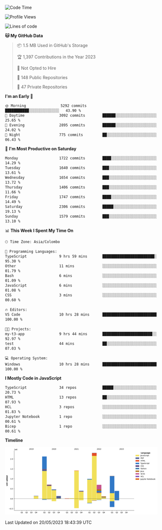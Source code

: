 
<!--START_SECTION:waka-->
![Code Time](http://img.shields.io/badge/Code%20Time-1%2C137%20hrs%2018%20mins-blue)

![Profile Views](http://img.shields.io/badge/Profile%20Views-0-blue)

![Lines of code](https://img.shields.io/badge/From%20Hello%20World%20I%27ve%20Written-11.0%20million%20lines%20of%20code-blue)

**🐱 My GitHub Data** 

> 📦 1.5 MB Used in GitHub's Storage 
 > 
> 🏆 1,397 Contributions in the Year 2023
 > 
> 🚫 Not Opted to Hire
 > 
> 📜 148 Public Repositories 
 > 
> 🔑 47 Private Repositories 
 > 
**I'm an Early 🐤** 

```text
🌞 Morning                5292 commits        ███████████░░░░░░░░░░░░░░   43.90 % 
🌆 Daytime                3092 commits        ██████░░░░░░░░░░░░░░░░░░░   25.65 % 
🌃 Evening                2895 commits        ██████░░░░░░░░░░░░░░░░░░░   24.02 % 
🌙 Night                  775 commits         ██░░░░░░░░░░░░░░░░░░░░░░░   06.43 % 
```
📅 **I'm Most Productive on Saturday** 

```text
Monday                   1722 commits        ████░░░░░░░░░░░░░░░░░░░░░   14.29 % 
Tuesday                  1640 commits        ███░░░░░░░░░░░░░░░░░░░░░░   13.61 % 
Wednesday                1654 commits        ███░░░░░░░░░░░░░░░░░░░░░░   13.72 % 
Thursday                 1406 commits        ███░░░░░░░░░░░░░░░░░░░░░░   11.66 % 
Friday                   1747 commits        ████░░░░░░░░░░░░░░░░░░░░░   14.49 % 
Saturday                 2306 commits        █████░░░░░░░░░░░░░░░░░░░░   19.13 % 
Sunday                   1579 commits        ███░░░░░░░░░░░░░░░░░░░░░░   13.10 % 
```


📊 **This Week I Spent My Time On** 

```text
🕑︎ Time Zone: Asia/Colombo

💬 Programming Languages: 
TypeScript               9 hrs 59 mins       ████████████████████████░   95.30 % 
Other                    11 mins             ░░░░░░░░░░░░░░░░░░░░░░░░░   01.79 % 
Bash                     6 mins              ░░░░░░░░░░░░░░░░░░░░░░░░░   01.09 % 
JavaScript               6 mins              ░░░░░░░░░░░░░░░░░░░░░░░░░   01.08 % 
CSS                      3 mins              ░░░░░░░░░░░░░░░░░░░░░░░░░   00.60 % 

🔥 Editors: 
VS Code                  10 hrs 28 mins      █████████████████████████   100.00 % 

🐱‍💻 Projects: 
my-t3-app                9 hrs 44 mins       ███████████████████████░░   92.97 % 
test                     44 mins             ██░░░░░░░░░░░░░░░░░░░░░░░   07.03 % 

💻 Operating System: 
Windows                  10 hrs 28 mins      █████████████████████████   100.00 % 
```

**I Mostly Code in JavaScript** 

```text
TypeScript               34 repos            █████░░░░░░░░░░░░░░░░░░░░   20.73 % 
HTML                     13 repos            ██░░░░░░░░░░░░░░░░░░░░░░░   07.93 % 
HCL                      3 repos             ░░░░░░░░░░░░░░░░░░░░░░░░░   01.83 % 
Jupyter Notebook         1 repo              ░░░░░░░░░░░░░░░░░░░░░░░░░   00.61 % 
Bicep                    1 repo              ░░░░░░░░░░░░░░░░░░░░░░░░░   00.61 % 
```



**Timeline**

![Lines of Code chart](https://raw.githubusercontent.com/ccweerasinghe1994/ccweerasinghe1994/master/assets/bar_graph.png)


 Last Updated on 20/05/2023 18:43:39 UTC
<!--END_SECTION:waka-->
